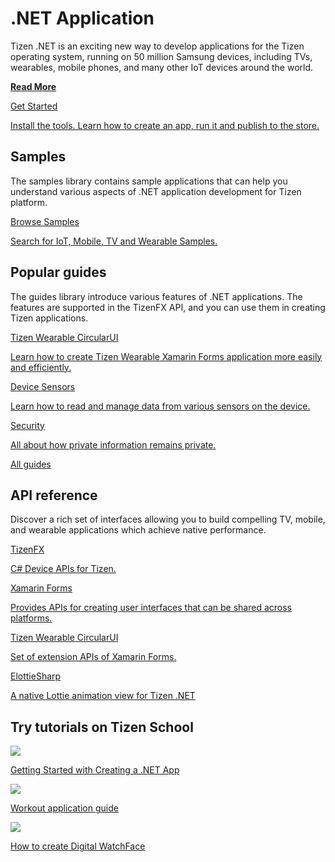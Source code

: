 # .NET Application

Tizen .NET is an exciting new way to develop applications for the Tizen operating system, running on 50 million Samsung devices, including TVs, wearables, mobile phones, and many other IoT devices around the world.

<a href="learn-about-dotnet.md" class="link-standalone"><strong>Read More</strong></a>

<div class="row cards-container-infra">
    <div class="col col-md-12">
        <a href="get-started/index.md" class="card card-infra card-highlighted h-100">
            <div class="card-body">
                <p class="h3 card-title">Get Started</p>
                <p class="card-text">Install the tools. Learn how to create an app, run it and publish to the store.</p>
            </div>
        </a>
    </div>
</div>

## Samples

The samples library contains sample applications that can help you understand various aspects of .NET application development for Tizen platform.

<div class="row cards-container-infra">
    <div class="col col-md-12">
        <a href="samples/account/overview.md" class="card card-infra card-neutral h-100">
            <div class="card-body">
                <p class="h3 card-title">Browse Samples</p>
                <p class="card-text card-full-text">Search for IoT, Mobile, TV and Wearable Samples.</p>
            </div>
        </a>
    </div>
</div>

## Popular guides

The guides library introduce various features of .NET applications. The features are supported in the TizenFX API, and you can use them in creating Tizen applications.

<div class="row cards-container-infra">
    <div class="col col-6 col-xl-3">
        <a href="guides/libraries/wcircularui/index.md" class="card card-infra h-100">
            <div class="card-body">
                <p class="h3 card-title">Tizen Wearable CircularUI</p>
                <p class="card-text">Learn how to create Tizen Wearable Xamarin Forms application more easily and efficiently.</p>
            </div>
        </a>
    </div>
    <div class="col col-6 col-xl-3">
        <a href="guides/sensors/device-sensors.md" class="card card-infra h-100">
            <div class="card-body">
                <p class="h3 card-title">Device Sensors</p>
                <p class="card-text">Learn how to read and manage data from various sensors on the device.</p>
            </div>
        </a>
    </div>
    <div class="col col-6 col-xl-3">
        <a href="guides/security/overview.md" class="card card-infra h-100">
            <div class="card-body">
                <p class="h3 card-title">Security</p>
                <p class="card-text">All about how private information remains private.</p>
            </div>
        </a>
    </div>
    <div class="col col-6 col-xl-3">
        <a href="guides/index.md" class="card card-infra h-100">
            <div class="card-body d-flex flex-column justify-content-center">
                <p class="h3 card-title text-center m-0">All guides</p>
            </div>
        </a>
    </div>
</div>

## API reference

Discover a rich set of interfaces allowing you to build compelling TV, mobile, and wearable applications which achieve native performance.

<div class="row cards-container-infra">
    <div class="col col-6 col-xl-3">
        <a href="api/TizenFX/" class="card card-infra h-100">
            <div class="card-body">
                <p class="h3 card-title">TizenFX</p>
                <p class="card-text">C# Device APIs for Tizen.</p>
            </div>
        </a>
    </div>
    <div class="col col-6 col-xl-3">
        <a href="https://docs.microsoft.com/en-us/dotnet/api/?view=xamarin-forms" class="card card-infra h-100">
            <div class="card-body">
                <p class="h3 card-title">Xamarin Forms</p>
                <p class="card-text">Provides APIs for creating user interfaces that can be shared across platforms.</p>
            </div>
        </a>
    </div>
    <div class="col col-6 col-xl-3">
        <a href="https://samsung.github.io/Tizen.CircularUI/api/index.html" class="card card-infra h-100">
            <div class="card-body">
                <p class="h3 card-title">Tizen Wearable CircularUI</p>
                <p class="card-text">Set of extension APIs of Xamarin Forms.</p>
            </div>
        </a>
    </div>
    <div class="col col-6 col-xl-3">
        <a href="https://github.com/TizenAPI/ElottieSharp" class="card card-infra h-100">
            <div class="card-body">
                <p class="h3 card-title">ElottieSharp</p>
                <p class="card-text">A native Lottie animation view for Tizen .NET</p>
            </div>
        </a>
    </div>
</div>

## Try tutorials on Tizen School

<div class="row cards-container-infra">
    <div class="col col-12 col-md-6 col-xl-4">
        <a href="https://samsung.github.io/TizenSchool/tutorials/143" target="_blank" class="card card-infra card-img-external h-100">
            <img class="card-img-top" src="https://samsung.github.io/TizenSchool/assets/images/tutorials/143/Getting_Started_Creating_NET.jpg">
            <div class="card-body">
                <p class="h5 card-title">Getting Started with Creating a .NET App</p>
            </div>
        </a>
    </div>
    <div class="col col-12 col-md-6 col-xl-4">
        <a href="https://samsung.github.io/TizenSchool/tutorials/199" target="_blank" class="card card-infra card-img-external h-100">
            <img class="card-img-top" src="https://samsung.github.io/TizenSchool/assets/images/tutorials/199/Workout_thumbnail.png">
            <div class="card-body">
                <p class="h5 card-title">Workout application guide</p>
            </div>
        </a>
    </div>
    <div class="col col-12 col-md-6 col-xl-4">
        <a href="https://samsung.github.io/TizenSchool/tutorials/147" target="_blank" class="card card-infra card-img-external h-100">
            <img class="card-img-top" src="https://samsung.github.io/TizenSchool/assets/images/tutorials/147/tn-watchface.png">
            <div class="card-body">
                <p class="h5 card-title">How to create Digital WatchFace</p>
            </div>
        </a>
    </div>
</div>
